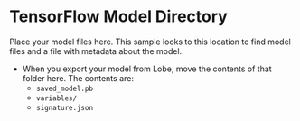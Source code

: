 # TensorFlow Model Directory

Place your model files here. This sample looks to this location to find model files and a file with metadata about the model.

* When you export your model from Lobe, move the contents of that folder here. The contents are:
  * `saved_model.pb`
  * `variables/`
  * `signature.json`
